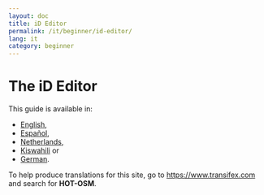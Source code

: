 ```yaml
---
layout: doc
title: iD Editor
permalink: /it/beginner/id-editor/
lang: it
category: beginner
---
```


The iD Editor
=============

This guide is available in:  
-  [English](/en/beginner/id-editor/),  
-  [Español](/es/beginner/id-editor/),  
-  [Netherlands](/nl/beginner/id-editor/),  
-  [Kiswahili](/sw/beginner/id-editor/) or  
-  [German](/de/beginner/id-editor/).  


To help produce translations for this site, go to <https://www.transifex.com> and search for **HOT-OSM**.
